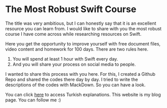 # The Most Robust Swift Course
The title was very ambitious, but I can honestly say that it is an excellent resource you can learn from. I would like to share with you the most robust course I have come across while researching resources on Swift.

Here you get the opportunity to improve yourself with free document files, video content and homework for 100 days. There are two rules here.

1. You will spend at least 1 hour with Swift every day.
2. And you will share your process on social media to people.

I wanted to share this process with you here. For this, I created a Github Repo and shared the codes there day by day. I tried to write the descriptions of the codes with MackDown. So you can have a look.

You can click [here](https//www.ozturkomerfaruk.com) to access Turkish explanations. This website is my blog page. You can follow me :)
